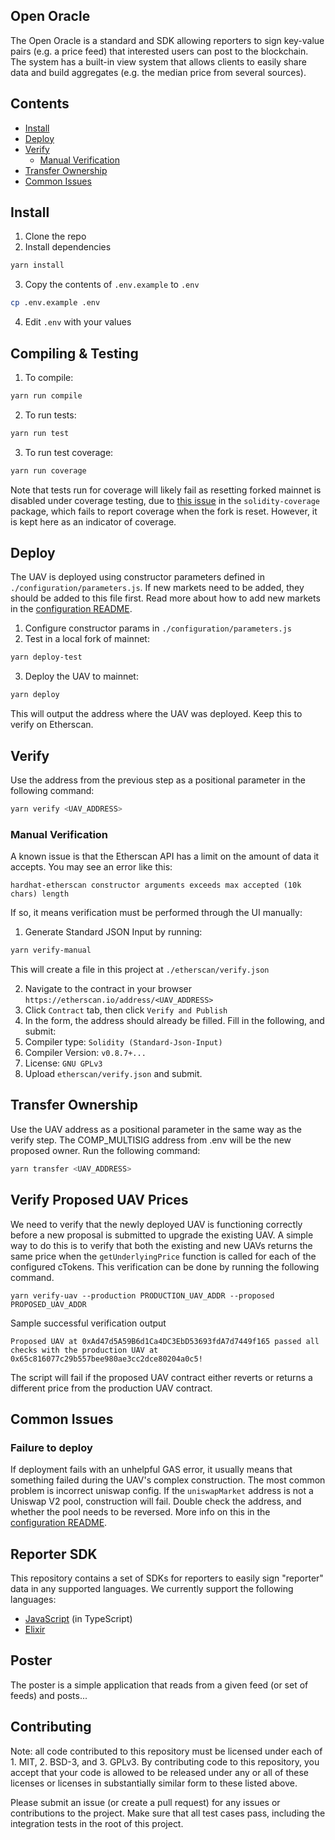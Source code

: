 ## Open Oracle

The Open Oracle is a standard and SDK allowing reporters to sign key-value pairs (e.g. a price feed) that interested users can post to the blockchain. The system has a built-in view system that allows clients to easily share data and build aggregates (e.g. the median price from several sources).

## Contents

- [Install](#install)
- [Deploy](#deploy)
- [Verify](#verify)
  - [Manual Verification](#manual-verification)
- [Transfer Ownership](#transfer-ownership)
- [Common Issues](#common-issues)

## Install

1. Clone the repo
2. Install dependencies

```sh
yarn install
```

3. Copy the contents of `.env.example` to `.env`

```sh
cp .env.example .env
```

4. Edit `.env` with your values

## Compiling & Testing

1. To compile:

```sh
yarn run compile
```

2. To run tests:

```sh
yarn run test
```

3. To run test coverage:

```sh
yarn run coverage
```

Note that tests run for coverage will likely fail as resetting forked mainnet is disabled under coverage testing, due to [this issue](https://github.com/sc-forks/solidity-coverage/issues/574) in the `solidity-coverage` package, which fails to report coverage when the fork is reset. However, it is kept here as an indicator of coverage.

## Deploy

The UAV is deployed using constructor parameters defined in `./configuration/parameters.js`. If new markets need to be added, they should be added to this file first. Read more about how to add new markets in the [configuration README](./configuration/).

1. Configure constructor params in `./configuration/parameters.js`
2. Test in a local fork of mainnet:

```sh
yarn deploy-test
```

3. Deploy the UAV to mainnet:

```sh
yarn deploy
```

This will output the address where the UAV was deployed. Keep this to verify on Etherscan.

## Verify

Use the address from the previous step as a positional parameter in the following command:

```sh
yarn verify <UAV_ADDRESS>
```

### Manual Verification

A known issue is that the Etherscan API has a limit on the amount of data it accepts. You may see an error like this:

`hardhat-etherscan constructor arguments exceeds max accepted (10k chars) length`

If so, it means verification must be performed through the UI manually:

1. Generate Standard JSON Input by running:

```sh
yarn verify-manual
```

This will create a file in this project at `./etherscan/verify.json`

2. Navigate to the contract in your browser `https://etherscan.io/address/<UAV_ADDRESS>`
3. Click `Contract` tab, then click `Verify and Publish`
4. In the form, the address should already be filled. Fill in the following, and submit:
5. Compiler type: `Solidity (Standard-Json-Input)`
6. Compiler Version: `v0.8.7+...`
7. License: `GNU GPLv3`
8. Upload `etherscan/verify.json` and submit.

## Transfer Ownership

Use the UAV address as a positional parameter in the same way as the verify step. The COMP_MULTISIG address from .env will be the new proposed owner. Run the following command:

```sh
yarn transfer <UAV_ADDRESS>
```

## Verify Proposed UAV Prices

We need to verify that the newly deployed UAV is functioning correctly before a new proposal is submitted to upgrade the existing UAV. A simple
way to do this is to verify that both the existing and new UAVs returns the same price when the `getUnderlyingPrice` function is called for each of the configured cTokens. This verification
can be done by running the following command.

```
yarn verify-uav --production PRODUCTION_UAV_ADDR --proposed PROPOSED_UAV_ADDR
```

Sample successful verification output

```
Proposed UAV at 0xAd47d5A59B6d1Ca4DC3EbD53693fdA7d7449f165 passed all checks with the production UAV at 0x65c816077c29b557bee980ae3cc2dce80204a0c5!
```

The script will fail if the proposed UAV contract either reverts or returns a different price from the production UAV contract.

## Common Issues

### Failure to deploy

If deployment fails with an unhelpful GAS error, it usually means that something failed during the UAV's complex construction. The most common problem is incorrect uniswap config. If the `uniswapMarket` address is not a Uniswap V2 pool, construction will fail. Double check the address, and whether the pool needs to be reversed. More info on this in the [configuration README](./configuration/).

## Reporter SDK

This repository contains a set of SDKs for reporters to easily sign "reporter" data in any supported languages. We currently support the following languages:

- [JavaScript](./sdk/javascript/README.md) (in TypeScript)
- [Elixir](./sdk/typescript/README.md)

## Poster

The poster is a simple application that reads from a given feed (or set of feeds) and posts...

## Contributing

Note: all code contributed to this repository must be licensed under each of 1. MIT, 2. BSD-3, and 3. GPLv3. By contributing code to this repository, you accept that your code is allowed to be released under any or all of these licenses or licenses in substantially similar form to these listed above.

Please submit an issue (or create a pull request) for any issues or contributions to the project. Make sure that all test cases pass, including the integration tests in the root of this project.
